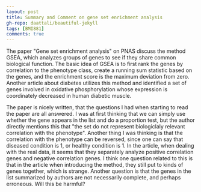 ```yaml
---
layout: post
title: Summary and Comment on gene set enrichment analysis
gh-repo: daattali/beautiful-jekyll
tags: [BMI881]
comments: true
---
```


The paper "Gene set enrichment analysis" on PNAS discuss the method GSEA, which analyzes groups of genes to see if they share common biological function. The basic idea
of GSEA is to first rank the genes by correlation to the phenotype class, create a running sum statistic based on the genes, and the enrichment score is the maximum 
deviation from zero. Another article about diabetes utilizes this method and identified a set of genes involved in oxidative phosphorylation whose expression is 
coordinately decreased in human diabetic muscle.

The paper is nicely written, that the questions I had when starting to read the paper are all answered. I was at first thinking that we can simply use whether the gene
appears in the list and do a proportion test, but the author directly mentions this that "the set do not represent biologiclaly relevant correlation with the phenotype".
Another thing I was thinking is that the correlation with the phenotype can be reversed, since one can say that diseased condition is 1, or healthy condition is 1. 
In the article, when dealing with the real data, it seems that they separately analyze positive correlation genes and negative correlation genes. I think one question 
related to this is that in the article when introducing the method, they still put to kinds of genes together, which is strange. Another question is that the genes in 
the list summarized by authors are not necessarily complete, and perhaps erroneous. Will this be harmful?

